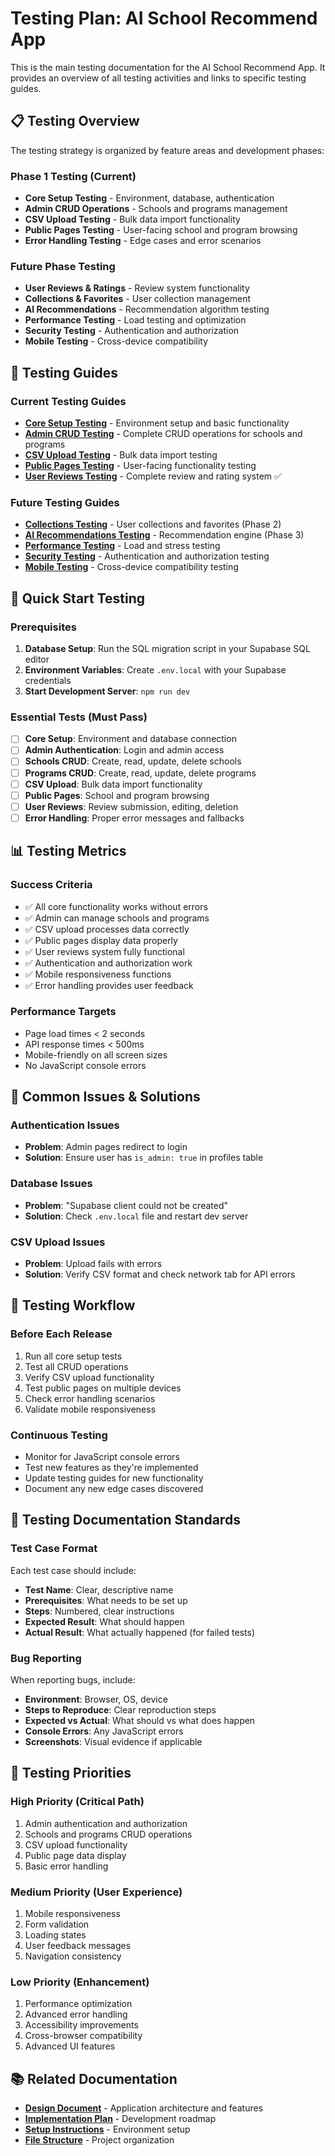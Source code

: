 # Testing Plan: AI School Recommend App

This is the main testing documentation for the AI School Recommend App. It provides an overview of all testing activities and links to specific testing guides.

## 📋 Testing Overview

The testing strategy is organized by feature areas and development phases:

### Phase 1 Testing (Current)
- **Core Setup Testing** - Environment, database, authentication
- **Admin CRUD Operations** - Schools and programs management
- **CSV Upload Testing** - Bulk data import functionality
- **Public Pages Testing** - User-facing school and program browsing
- **Error Handling Testing** - Edge cases and error scenarios

### Future Phase Testing
- **User Reviews & Ratings** - Review system functionality
- **Collections & Favorites** - User collection management
- **AI Recommendations** - Recommendation algorithm testing
- **Performance Testing** - Load testing and optimization
- **Security Testing** - Authentication and authorization
- **Mobile Testing** - Cross-device compatibility

## 🧪 Testing Guides

### Current Testing Guides
- **[Core Setup Testing](./core-setup-testing.md)** - Environment setup and basic functionality
- **[Admin CRUD Testing](./admin-crud-testing.md)** - Complete CRUD operations for schools and programs
- **[CSV Upload Testing](./csv-upload-testing.md)** - Bulk data import testing
- **[Public Pages Testing](./public-pages-testing.md)** - User-facing functionality testing
- **[User Reviews Testing](./user-reviews-testing.md)** - Complete review and rating system ✅

### Future Testing Guides
- **[Collections Testing](./collections-testing.md)** - User collections and favorites (Phase 2)
- **[AI Recommendations Testing](./ai-recommendations-testing.md)** - Recommendation engine (Phase 3)
- **[Performance Testing](./performance-testing.md)** - Load and stress testing
- **[Security Testing](./security-testing.md)** - Authentication and authorization testing
- **[Mobile Testing](./mobile-testing.md)** - Cross-device compatibility testing

## 🚀 Quick Start Testing

### Prerequisites
1. **Database Setup**: Run the SQL migration script in your Supabase SQL editor
2. **Environment Variables**: Create `.env.local` with your Supabase credentials
3. **Start Development Server**: `npm run dev`

### Essential Tests (Must Pass)
- [ ] **Core Setup**: Environment and database connection
- [ ] **Admin Authentication**: Login and admin access
- [ ] **Schools CRUD**: Create, read, update, delete schools
- [ ] **Programs CRUD**: Create, read, update, delete programs
- [ ] **CSV Upload**: Bulk data import functionality
- [ ] **Public Pages**: School and program browsing
- [ ] **User Reviews**: Review submission, editing, deletion
- [ ] **Error Handling**: Proper error messages and fallbacks

## 📊 Testing Metrics

### Success Criteria
- ✅ All core functionality works without errors
- ✅ Admin can manage schools and programs
- ✅ CSV upload processes data correctly
- ✅ Public pages display data properly
- ✅ User reviews system fully functional
- ✅ Authentication and authorization work
- ✅ Mobile responsiveness functions
- ✅ Error handling provides user feedback

### Performance Targets
- Page load times < 2 seconds
- API response times < 500ms
- Mobile-friendly on all screen sizes
- No JavaScript console errors

## 🐛 Common Issues & Solutions

### Authentication Issues
- **Problem**: Admin pages redirect to login
- **Solution**: Ensure user has `is_admin: true` in profiles table

### Database Issues
- **Problem**: "Supabase client could not be created"
- **Solution**: Check `.env.local` file and restart dev server

### CSV Upload Issues
- **Problem**: Upload fails with errors
- **Solution**: Verify CSV format and check network tab for API errors

## 🔄 Testing Workflow

### Before Each Release
1. Run all core setup tests
2. Test all CRUD operations
3. Verify CSV upload functionality
4. Test public pages on multiple devices
5. Check error handling scenarios
6. Validate mobile responsiveness

### Continuous Testing
- Monitor for JavaScript console errors
- Test new features as they're implemented
- Update testing guides for new functionality
- Document any new edge cases discovered

## 📝 Testing Documentation Standards

### Test Case Format
Each test case should include:
- **Test Name**: Clear, descriptive name
- **Prerequisites**: What needs to be set up
- **Steps**: Numbered, clear instructions
- **Expected Result**: What should happen
- **Actual Result**: What actually happened (for failed tests)

### Bug Reporting
When reporting bugs, include:
- **Environment**: Browser, OS, device
- **Steps to Reproduce**: Clear reproduction steps
- **Expected vs Actual**: What should vs what does happen
- **Console Errors**: Any JavaScript errors
- **Screenshots**: Visual evidence if applicable

## 🎯 Testing Priorities

### High Priority (Critical Path)
1. Admin authentication and authorization
2. Schools and programs CRUD operations
3. CSV upload functionality
4. Public page data display
5. Basic error handling

### Medium Priority (User Experience)
1. Mobile responsiveness
2. Form validation
3. Loading states
4. User feedback messages
5. Navigation consistency

### Low Priority (Enhancement)
1. Performance optimization
2. Advanced error handling
3. Accessibility improvements
4. Cross-browser compatibility
5. Advanced UI features

## 📚 Related Documentation

- **[Design Document](../design-doc.md)** - Application architecture and features
- **[Implementation Plan](../implementation-plan.mdc)** - Development roadmap
- **[Setup Instructions](../setup-instructions.md)** - Environment setup
- **[File Structure](../file-structure.md)** - Project organization
